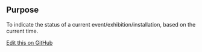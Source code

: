 ## Purpose
To indicate the status of a current event/exhibition/installation, based on the current time.

[Edit this on GitHub](https://github.com/wellcometrust/wellcomecollection.org/edit/master/common/views/components/StatusIndicator/README.md)
